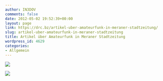 ```yaml
---
author: IN3DOV
comments: false
date: 2012-05-02 19:52:39+00:00
layout: page
link: https://drc.bz/artikel-uber-amateurfunk-in-meraner-stadtzeitung/
slug: artikel-uber-amateurfunk-in-meraner-stadtzeitung
title: Artikel über Amateurfunk in Meraner Stadtzeitung
wordpress_id: 4629
categories:
- Allgemein
---
```


[![](https://drc.bz/wp-content/uploads/2012/05/Seite26.jpg)](https://drc.bz/wp-content/uploads/2012/05/Seite26.jpg)




[![](https://drc.bz/wp-content/uploads/2012/05/seite13.jpg)](https://drc.bz/wp-content/uploads/2012/05/seite13.jpg)















